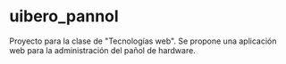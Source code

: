 # uibero_pannol
Proyecto para la clase de "Tecnologías web". Se propone una aplicación web para la administración del pañol de hardware.

